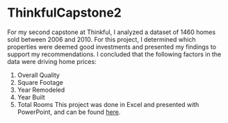 # ThinkfulCapstone2
For my second capstone at Thinkful, I analyzed a dataset of 1460 homes sold between 2006 and 2010. 
For this project, I determined which properties were deemed good investments and presented my findings to support my recommendations.
I concluded that the following factors in the data were driving home prices:
  1. Overall Quality
  2. Square Footage
  3. Year Remodeled
  4. Year Built
  5. Total Rooms
This project was done in Excel and presented with PowerPoint, and can be found [here](https://docs.google.com/presentation/d/1_n-95Y8oXxWXWVeLkAgeQXV5AwW_jyOK/edit?usp=sharing&ouid=116171400978382865775&rtpof=true&sd=true).
